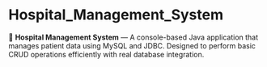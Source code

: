 # Hospital_Management_System

🏥 **Hospital Management System** — A console-based Java application that manages patient data using MySQL and JDBC.
Designed to perform basic CRUD operations efficiently with real database integration.
